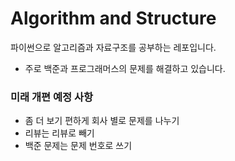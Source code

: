 # Algorithm and Structure

파이썬으로 알고리즘과 자료구조를 공부하는 레포입니다.

- 주로 백준과 프로그래머스의 문제를 해결하고 있습니다.

### 미래 개편 예정 사항

- 좀 더 보기 편하게 회사 별로 문제를 나누기
- 리뷰는 리뷰로 빼기
- 백준 문제는 문제 번호로 쓰기